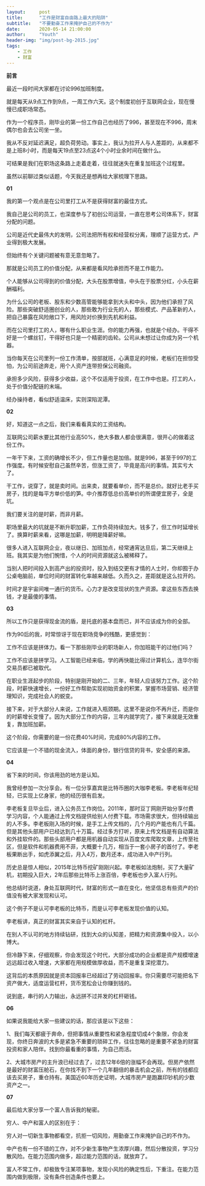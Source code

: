 ```yaml
---
layout:     post
title:      "工作是财富自由路上最大的陷阱"
subtitle:   "不要勤奋工作来掩护自己的不作为"
date:       2020-05-14 21:00:00
author:     "Youth"
header-img: "img/post-bg-2015.jpg"
tags:
    - 工作
    - 财富
---
```


**前言**

最近一段时间大家都在讨论996加班制度。

就是每天从9点工作到9点，一周工作六天。这个制度初创于互联网企业，现在慢慢已成职场常态。

作为一个程序员，刚毕业的第一份工作自己也经历了996，甚至现在不996，周末偶尔也会去公司坐一坐。

我从不反对延迟满足，超负荷劳动。事实上，我认为拉开人与人差距的，从来都不是上班8小时，而是每天19点至23点这4个小时业余时间在做什么。

可结果是我们在职场这条路上走着走着，往往就迷失在重复加班这个过程里。

虽然以前聊过类似话题，今天我还是想再给大家梳理下思路。


**01**

我的第一个观点是在公司里打工从不是获得财富的最佳方式。

我自己是公司的员工，也深度参与了初创公司运营，一直在思考公司体系下，财富分配的问题。

公司是近代史最伟大的发明，公司法把所有权和经营权分离，理顺了运营方式，产业得到极大发展。

但始终有个关键问题被有意无意忽略了。

那就是公司员工的价值分配，从来都是看风险承担而不是工作能力。

个人能够从公司得到的价值分配，大头在股票增值，中头在于股票分红，小头在薪酬福利。

为什么公司的老板、股东和少数高管能够能拿到大头和中头，因为他们承担了风险。那些突破舒适圈创业的人，那些敢为行业先的人，那些模式、产品革新的人，把自己暴露在风险敞口下，用风险对价换到先机和利益。

而在公司里打工的人，哪有什么职业生涯。你的能力再强，也就是个经办。干得不好是一个螺丝钉，干得好也只是一个精密的齿轮。公司从未想过让你成为另一个机器。

当你每天在公司里列一份工作清单，按部就班，心满意足的时候，老板们在担惊受怕，为公司前途奔走，用个人资产连带担保公司融资。

承担多少风险，获得多少收益，这个不仅适用于投资，在工作中也是。打工的人，处于价值分配链的末端。

经办操持者，看似舒适温床，实则深陷泥潭。


**02**

好，知道这一点之后，我们来看看真实的工资结构。

互联网公司薪水要比其他行业高50%，绝大多数人都会很满意，很开心的做着这份工作。

一年干下来，工资的确增长不少，但工作量也是加倍。就是996，甚至于997的工作强度。有时候安慰自己虽然辛苦，但涨工资了，毕竟是高兴的事情。其实亏大了。

干工作，说穿了，就是卖时间。出来卖，就要看单价，而不是总价。就好比老手买房子，找的是每平方单价低的笋。中介推荐低总价高单价的所谓便宜房子，全是坑。

我们要关注的是时薪，而非月薪。

职场里最大的坑就是不断升职加薪，工作负荷持续加大。钱多了，但工作时延增长了。换算时薪来看，这哪是加薪，明明是降薪好嘛。

很多人进入互联网企业，夜以继日、加班加点，经常通宵达旦后，第二天继续上班。我其实是为他们惋惜，个人的时间资源就这么被稀释了。

当别人把时间投入到高产出的投资时，投入到结交更有才情的人士时，你却囿于办公桌电脑前，单位时间的财富转化率越来越低。久而久之，差距就是这么拉开的。

时间才是宇宙间唯一通行的货币。心力才是改变现状的生产资源。拿这些东西去换钱，才是最傻的事情。


**03**

所以工作只是获得现金流的盾，是托底的基本盘而已，并不应该成为你的全部。

作为90后的我，时常惊讶于现在职场竞争的残酷，更感觉到：

工作不应该是拼体力。看一下那些刚毕业的职场新人，你加班能干的过他们吗？

工作不应该是拼学习。人工智能已经来临，学的再快能比得过计算机么，连华尔街交易员都已被取代。

在职业生涯起步的阶段，特别是刚开始的二、三年，年轻人应该努力工作。这个阶段，时薪快速增长，一份好工作帮助实现初始资金的积累，掌握市场营销、经济管理知识，完成社会人的蜕变。

接下来，对于大部分人来说，工作就进入瓶颈期。这里不是说你不再升迁，而是你的时薪增长变慢了。因为大部分工作的内容，三年内就学完了，接下来就是无效重复，靠加班加薪。

这个阶段，你需要的是一份花费40%时间，完成80%内容的工作。

它应该是一个不错的现金流入，体面的身份，银行信贷的背书，安全感的来源。



**04**

省下来的时间，你该用劲的地方是认知。

我曾经参加一次分享会。有一位分享嘉宾是比特币圈的大咖李老板。李老板年纪轻轻，已实现上亿身家，他的经历很有启发。

李老板复旦毕业后，进入公务员工作岗位。2011年，那时豆丁网刚开始分享付费学习内容，个人能通过上传文档提供给别人付费下载。市场需求很大，但持续输出的人不多。李老板刚入场的时候，是手工上传文档的，几个月的产能也有几千篇。但是其他头部用户已经达到几十万篇。经过多方打听，原来上传文档是有自动算法和外挂软件的。那些头部用户都是用机器自动实现从百度文库爬取文章，上传至社区，但是软件和机器费用不菲，大概要十几万，相当于一套小房子的首付了。李老板果断出手，如虎添翼之后，月入4万，数月还本，成功进入中产行列。

历史总是惊人相似，2015年比特币挖矿刚刚兴起。李老板如法炮制，买了大量矿机，初期投入巨大，2年后那些比特币上涨百倍，李老板也步入富人行列。

他总结时说道，身处互联网时代，财富的形式一直在变化，他坚信总有些资产的价值没有被大家发现和认可。

这个例子不是认可李老板的比特币，而是认可李老板发现价值的认知。

李老板讲，真正的财富其实来自于认知的杠杆。

在别人不认可的地方持续钻研，找到大众的认知差，把精力和资源集中投入，以小博大。


但冷静下来，仔细观察，你会发现这个时代，大部分成功的企业都是资产规模增速远远超过收入增速，大家都在用规模做厚收益，而不是重复深挖潜力。

这背后的本质原因就是资本回报率已经超过了劳动回报率。你只需要尽可能把名下资产做大，适度运营杠杆，货币宽松会让你赚到钱的。

说到底，串行的人力输出，永远拼不过并发的杠杆砸钱。



**06**

如果说我能给大家一些建议的话，那应该是以下这些：

1、我们每天都疲于奔命，但把事情从重要性和紧急程度切成4个象限，你会发现，你终日奔波的大多是紧急不重要的琐碎工作，往往忽略的是重要不紧急的财富投资和家人陪伴。找到你最看重的事情，为自己而活。

2、大城市房产的主升浪已经过去了，过去12年6倍的涨幅不会再现。但房产依然是最好的财富压舱石，在你找不到下一个几年翻倍的暴击机会之前，所有的钱都应该去买房子，重仓持有。美国近60年历史证明，大城市房产是跑赢印钞机的少数资产之一。



**07**

最后给大家分享一个富人告诉我的秘密。

穷人、中产和富人的区别在于：

穷人对一切新生事物都看空，抗拒一切风险，用勤奋工作来掩护自己的不作为。

中产也有一份不错的工作，对不少新生事物产生浓厚兴趣，然后分散投资，学习分散风险。在能力范围内做多，超过能力范围的话，就放弃了。

富人不常工作，却极致专注某项事物，发现小风险的确定性后，下重注。在能力范围内做到极限，没有条件创造条件也要上。

